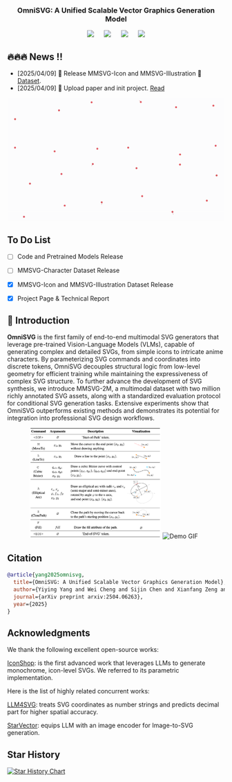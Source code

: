 <!-- <div align= "center">
    <h1> Official repo for OmniSVG</h1>

</div> -->

<h3 align="center"><strong>OmniSVG: A Unified Scalable Vector Graphics Generation Model</strong></h3>


<div align="center">
<a href='https://arxiv.org/abs/2504.06263'><img src='https://img.shields.io/badge/arXiv-2504.06263-b31b1b.svg'></a> &nbsp;&nbsp;&nbsp;&nbsp;
 <a href='https://omnisvg.github.io/'><img src='https://img.shields.io/badge/Project-Page-Green'></a> &nbsp;&nbsp;&nbsp;&nbsp;
<a href="https://huggingface.co/OmniSVG"><img src="https://img.shields.io/badge/%F0%9F%A4%97%20Weights-HF-orange"></a> &nbsp;&nbsp;&nbsp;&nbsp;
<a href="https://huggingface.co/OmniSVG"><img src="https://img.shields.io/badge/%F0%9F%A4%97%20Dataset%20-HF-orange"></a>
</div>

## 🔥🔥🔥 News !!

- [2025/04/09] 👋 Release MMSVG-Icon and MMSVG-Illustration 🤗[Dataset](https://huggingface.co/OmniSVG).
- [2025/04/09] 👋 Upload paper and init project. [Read](https://arxiv.org/abs/2504.06263)
<p align="center">
    <img src="assets/OmniSVG-demo-gen-proc-anime-1080.gif" alt="Demo GIF" width="720px" />
</p>


## To Do List
- [ ] Code and Pretrained Models Release 
- [ ] MMSVG-Character Dataset Release
- [x] MMSVG-Icon and MMSVG-Illustration Dataset Release
- [x] Project Page & Technical Report


## 🏃 Introduction

**OmniSVG** is the first family of end-to-end multimodal SVG generators that leverage pre-trained Vision-Language Models (VLMs), capable of generating complex and detailed SVGs, from simple icons to intricate anime characters. By parameterizing SVG commands and coordinates into discrete tokens, OmniSVG decouples structural logic from low-level geometry for efficient training while maintaining the expressiveness of complex SVG structure. To further advance the development of SVG synthesis, we introduce MMSVG-2M, a multimodal dataset with two million richly annotated SVG assets, along with a standardized evaluation protocol for conditional SVG generation tasks. Extensive experiments show that OmniSVG outperforms existing methods and demonstrates its potential for integration into professional SVG design workflows.


<div align="center">
  <img src="assets/commands.png" alt="cmd" height="256px" />
  <img src="assets/omnisvg-teaser.gif" alt="Demo GIF" height="256px" style="margin-right: 10px;" />
</div>


<!-- ##  🧩 Dataset - MMSVG-2M -->

## Citation

```bibtex
@article{yang2025omnisvg,
  title={OmniSVG: A Unified Scalable Vector Graphics Generation Model}, 
  author={Yiying Yang and Wei Cheng and Sijin Chen and Xianfang Zeng and Jiaxu Zhang and Liao Wang and Gang Yu and Xinjun Ma and Yu-Gang Jiang},
  journal={arXiv preprint arxiv:2504.06263},
  year={2025}
}
```

## Acknowledgments
We thank the following excellent open-source works:

[IconShop](https://icon-shop.github.io/): is the first advanced work that leverages LLMs to generate monochrome, icon-level SVGs. We referred to its parametric implementation.

Here is the list of highly related concurrent works:

[LLM4SVG](https://arxiv.org/abs/2412.11102): treats SVG coordinates as number strings and predicts decimal part for higher spatial accuracy.

[StarVector](https://starvector.github.io/): equips LLM with an image encoder for Image-to-SVG generation.

## Star History


[![Star History Chart](https://api.star-history.com/svg?repos=OmniSVG/OmniSVG&type=Date)](https://www.star-history.com/#OmniSVG/OmniSVG&Date)

